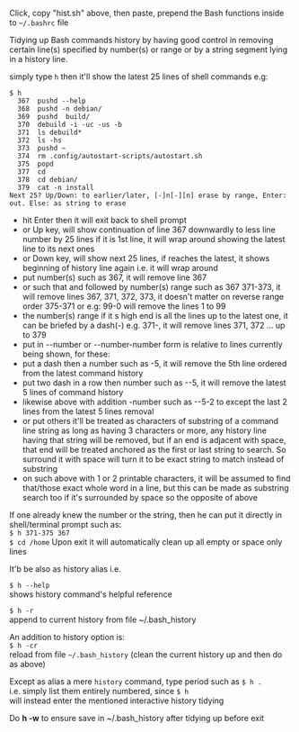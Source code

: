 Click, copy "hist.sh" above, then paste, prepend the Bash functions inside to `~/.bashrc` file    

Tidying up Bash commands history by having good control in removing certain line(s) specified by number(s) or range or by a string segment lying in a history line.   

simply type `h` then it'll show the latest 25 lines of shell commands e.g:   
```
$ h   
  367  pushd --help   
  368  pushd -n debian/   
  369  pushd  build/   
  370  debuild -i -uc -us -b   
  371  ls debuild*   
  372  ls -hs   
  373  pushd ~   
  374  rm .config/autostart-scripts/autostart.sh   
  375  popd   
  377  cd  
  378  cd debian/   
  379  cat -n install   
Next 25? Up/Down: to earlier/later, [-]n[-][n] erase by range, Enter: out. Else: as string to erase 
```
- hit Enter then it will exit back to shell prompt   
- or Up key, will show continuation of line 367 downwardly to less line number by 25 lines if it is 1st line, it will wrap around showing the latest line to its next ones
- or Down key, will show next 25 lines, if reaches the latest, it shows beginning of history line again i.e. it will wrap around   
- put number(s) such as 367, it will remove line 367
- or such that and followed by number(s) range such as 367 371-373, it will remove lines 367, 371, 372, 373, it doesn't matter on reverse range order 375-371 or e.g: 99-0 will remove the lines 1 to 99   
- the number(s) range if it s high end is all the lines up to the latest one, it can be briefed by a dash(-) e.g. 371-, it will remove lines 371, 372 ... up to 379
- put in --number or --number-number form is relative to lines currently being shown, for these:
- put a dash then a number such as -5, it will remove the 5th line ordered from the latest command history   
- put two dash in a row then number such as --5, it will remove the latest 5 lines of command history   
- likewise above with addition -number such as --5-2 to except the last 2 lines from the latest 5 lines removal
- or put others it'll be treated as characters of substring of a command line string as long as having 3 characters or more, any history line having that string will be removed, but if an end is adjacent with space, that end will be treated anchored as the first or last string to search. So surround it with space will turn it to be exact string to match instead of substring
- on such above with 1 or 2 printable characters, it will be assumed to find that/those exact whole word in a line, but this can be made as substring search too if it's surrounded by space so the opposite of above   

If one already knew the number or the string, then he can put it directly in shell/terminal prompt such as:   
`$ h 371-375 367`   
`$ cd /home`
Upon exit it will automatically clean up all empty or space only lines   

It'b be also as history alias i.e.

`$ h --help`   
shows history command's helpful reference

`$ h -r`   
append to current history from file ~/.bash_history   

An addition to history option is:   
`$ h -cr`   
reload from file `~/.bash_history`
(clean the current history up and then do as above)   

Except as alias a mere `history` command, type period such as 
`$ h .`   
i.e. simply list them entirely numbered, since `$ h`   
will instead enter the mentioned interactive history tidying   

Do **h -w** to ensure save in ~/.bash_history after tidying up before exit
